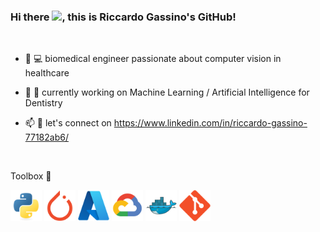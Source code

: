 ### Hi there <img src="https://raw.githubusercontent.com/MartinHeinz/MartinHeinz/master/wave.gif" width=30>, this is Riccardo Gassino's GitHub!

<br/>

- 🧬 💻 biomedical engineer passionate about computer vision in healthcare
  
- 🧠 🦷 currently working on Machine Learning / Artificial Intelligence for Dentistry

- 📫 🚀 let's connect on https://www.linkedin.com/in/riccardo-gassino-77182ab6/

<br/>

Toolbox 🧰

<img src="https://github.com/devicons/devicon/blob/master/icons/python/python-original.svg" width=50> <img src="https://github.com/devicons/devicon/blob/master/icons/pytorch/pytorch-original.svg" alt="PyTorch" width=50> <img src="https://github.com/devicons/devicon/blob/master/icons/azure/azure-original.svg" alt="Azure" width=50> <img src="https://github.com/devicons/devicon/blob/master/icons/googlecloud/googlecloud-original.svg" alt="Google Cloud" width=50> <img src="https://github.com/devicons/devicon/blob/master/icons/docker/docker-original.svg" alt="Docker" width=50> <img src="https://github.com/devicons/devicon/blob/master/icons/git/git-original.svg" alt="Git" width=50>

<!--
**riccgass/riccgass** is a ✨ _special_ ✨ repository because its `README.md` (this file) appears on your GitHub profile.

Here are some ideas to get you started:


- 🌱 I’m currently learning ...
- 👯 I’m looking to collaborate on ...
- 🤔 I’m looking for help with ...
- 💬 Ask me about ...
- 📫 How to reach me: ...
- 😄 Pronouns: ...
- ⚡ Fun fact: ...
-->
